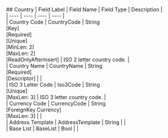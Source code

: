 # 

﻿## Country
| Field Label | Field Name | Field Type | Description |  
| ---- | ---- | ---- | ---- |  
| Country Code | CountryCode | String<br/>  [Key]<br/>  [Required]<br/>  [Unique]<br/>  [MinLen: 2]<br/>  [MaxLen: 2]<br/>  [ReadOnlyAfterInsert] | ISO 2 letter country code.  |  
| Country Name | CountryName | String<br/>  [Required]<br/>  [Descriptor] |  |  
| ISO 3 Letter Code | Iso3Code | String<br/>  [Unique]<br/>  [MaxLen: 3] | ISO 3 letter country code.  |  
| Currency Code | CurrencyCode | String<br/>  [ForeignKey Currency]<br/>  [MaxLen: 3] |  |  
| Address Template | AddressTemplate | String |  |  
| Base List | BaseList | Bool |  |  


